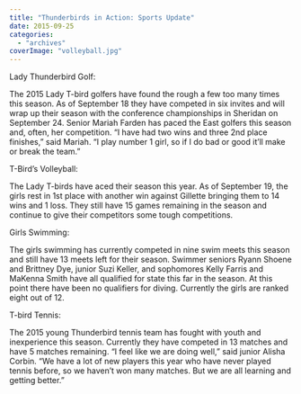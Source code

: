 ```yaml
---
title: "Thunderbirds in Action: Sports Update"
date: 2015-09-25
categories: 
  - "archives"
coverImage: "volleyball.jpg"
---
```


Lady Thunderbird Golf:

The 2015 Lady T-bird golfers have found the rough a few too many times this season. As of September 18 they have competed in six invites and will wrap up their season with the conference championships in Sheridan on September 24. Senior Mariah Farden has paced the East golfers this season and, often, her competition. “I have had two wins and three 2nd place finishes,” said Mariah. “I play number 1 girl, so if I do bad or good it’ll make or break the team.”

T-Bird’s Volleyball:

The Lady T-birds have aced their season this year. As of September 19, the girls rest in 1st place with another win against Gillette bringing them to 14 wins and 1 loss. They still have 15 games remaining in the season and continue to give their competitors some tough competitions.

Girls Swimming:

The girls swimming has currently competed in nine swim meets this season and still have 13 meets left for their season. Swimmer seniors Ryann Shoene and Brittney Dye, junior Suzi Keller, and sophomores Kelly Farris and MaKenna Smith have all qualified for state this far in the season. At this point there have been no qualifiers for diving. Currently the girls are ranked eight out of 12.

T-bird Tennis:

The 2015 young Thunderbird tennis team has fought with youth and inexperience this season. Currently they have competed in 13 matches and have 5 matches remaining. “I feel like we are doing well,” said junior Alisha Corbin. “We have a lot of new players this year who have never played tennis before, so we haven’t won many matches. But we are all learning and getting better.”
